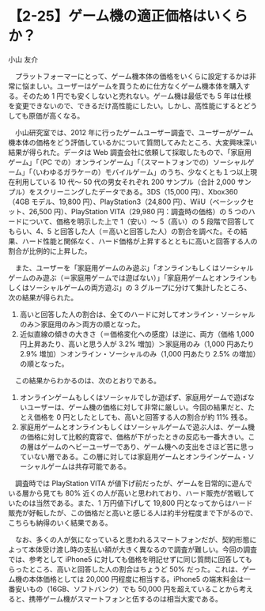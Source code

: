 # 【2-25】ゲーム機の適正価格はいくらか？

<div class="author">小山 友介</div>

　プラットフォーマーにとって、ゲーム機本体の価格をいくらに設定するかは非常に悩ましい。ユーザーはゲームを買うために仕方なくゲーム機本体を購入する。そのため 1 円でも安くしないと売れない。ゲーム機は最低でも 5 年は仕様を変更できないので、できるだけ高性能にしたい。しかし、高性能にするとどうしても原価が高くなる。

　小山研究室では、2012 年に行ったゲームユーザー調査で、ユーザーがゲーム機本体の価格をどう評価しているかについて質問してみたところ、大変興味深い結果が得られた。データは Web 調査会社に依頼して採取したもので、「家庭用ゲーム」「（PC での）オンラインゲーム」「（スマートフォンでの）ソーシャルゲーム」「（いわゆるガラケーの）モバイルゲーム」のうち、少なくとも１つ以上現在利用している 10 代～ 50 代の男女それぞれ 200 サンプル（合計 2,000 サンプル）をスクリーニングしたデータである。3DS（15,000 円）、Xbox360（4GB モデル、19,800 円）、PlayStation3（24,800 円）、WiiU（ベーシックセット、26,500 円）、PlayStation VITA（29,980 円：調査時の価格）の 5 つのハードについて、価格を明示した上で 1（安い）～ 5（高い）の 5 段階で回答してもらい、4、5 と回答した人（＝高いと回答した人）の割合を調べた。その結果、ハード性能と関係なく、ハード価格が上昇するとともに高いと回答する人の割合が比例的に上昇した。

　また、ユーザーを「家庭用ゲームのみ遊ぶ」「オンラインもしくはソーシャルゲームのみ遊ぶ（＝家庭用ゲームでは遊ばない）」「家庭用ゲームとオンラインもしくはソーシャルゲームの両方遊ぶ」の 3 グループに分けて集計したところ、次の結果が得られた。

1. 高いと回答した人の割合は、全てのハードに対してオンライン・ソーシャルのみ＞家庭用のみ＞両方の順となった。
2. 近似直線の傾きの大きさ（＝価格変化への感度）は逆に、両方（価格 1,000 円上昇あたり、高いと思う人が 3.2% 増加）＞家庭用のみ（1,000 円あたり 2.9% 増加）＞オンライン・ソーシャルのみ（1,000 円あたり 2.5% の増加）の順となった。

　この結果からわかるのは、次のとおりである。

1. オンラインゲームもしくはソーシャルでしか遊ばず、家庭用ゲームで遊ばないユーザーは、ゲーム機の価格に対して非常に厳しい。今回の結果だと、たとえ価格を 0 円としたとしても、高いと回答する人の割合が約 11% 残る。
2. 家庭用ゲームとオンラインもしくはソーシャルゲームで遊ぶ人は、ゲーム機の価格に対して比較的寛容で、価格が下がったときの反応も一番大きい。この層はゲームのヘビーユーザーであり、ゲーム機への支出をさほど苦に思っていない層である。この層に対しては家庭用ゲームとオンラインゲーム・ソーシャルゲームは共存可能である。

　調査時では PlayStation VITA が値下げ前だったが、ゲームを日常的に遊んでいる層から見ても 80% 近くの人が高いと思われており、ハード販売が苦戦していたのは当然である。また、1 万円値下げして 19,800 円となってからはハード販売が好転したが、この価格だと高いと感じる人は約半分程度まで下がるので、こちらも納得のいく結果である。

　なお、多くの人が気になっていると思われるスマートフォンだが、契約形態によって本体受け渡し時の支払い額が大きく異なるので調査が難しい。今回の調査では、参考として iPhone5 に対しても価格を明記せずに同じ質問に回答してもらったところ、高いと回答した人の割合はちょうど 50% だった。これは、ゲーム機の本体価格としては 20,000 円程度に相当する。iPhone5 の端末料金は一番安いもの（16GB、ソフトバンク）でも 50,000 円を超えていることから考えると、携帯ゲーム機がスマートフォンと伍するのは相当大変である。
